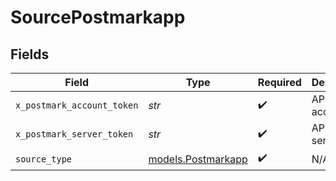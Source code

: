 # SourcePostmarkapp


## Fields

| Field                                          | Type                                           | Required                                       | Description                                    |
| ---------------------------------------------- | ---------------------------------------------- | ---------------------------------------------- | ---------------------------------------------- |
| `x_postmark_account_token`                     | *str*                                          | :heavy_check_mark:                             | API Key for account                            |
| `x_postmark_server_token`                      | *str*                                          | :heavy_check_mark:                             | API Key for server                             |
| `source_type`                                  | [models.Postmarkapp](../models/postmarkapp.md) | :heavy_check_mark:                             | N/A                                            |